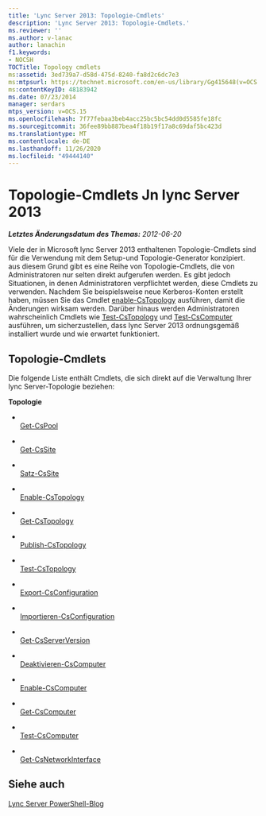 ```yaml
---
title: 'Lync Server 2013: Topologie-Cmdlets'
description: 'Lync Server 2013: Topologie-Cmdlets.'
ms.reviewer: ''
ms.author: v-lanac
author: lanachin
f1.keywords:
- NOCSH
TOCTitle: Topology cmdlets
ms:assetid: 3ed739a7-d58d-475d-8240-fa8d2c6dc7e3
ms:mtpsurl: https://technet.microsoft.com/en-us/library/Gg415648(v=OCS.15)
ms:contentKeyID: 48183942
ms.date: 07/23/2014
manager: serdars
mtps_version: v=OCS.15
ms.openlocfilehash: 7f77febaa3beb4acc25bc5bc54dd0d5585fe18fc
ms.sourcegitcommit: 36fee89bb887bea4f18b19f17a8c69daf5bc423d
ms.translationtype: MT
ms.contentlocale: de-DE
ms.lasthandoff: 11/26/2020
ms.locfileid: "49444140"
---
```

# <a name="topology-cmdlets-jn-lync-server-2013"></a>Topologie-Cmdlets Jn lync Server 2013

<div data-xmlns="http://www.w3.org/1999/xhtml">

<div class="topic" data-xmlns="http://www.w3.org/1999/xhtml" data-msxsl="urn:schemas-microsoft-com:xslt" data-cs="https://msdn.microsoft.com/">

<div data-asp="https://msdn2.microsoft.com/asp">



</div>

<div id="mainSection">

<div id="mainBody">

<span> </span>

_**Letztes Änderungsdatum des Themas:** 2012-06-20_

Viele der in Microsoft lync Server 2013 enthaltenen Topologie-Cmdlets sind für die Verwendung mit dem Setup-und Topologie-Generator konzipiert. aus diesem Grund gibt es eine Reihe von Topologie-Cmdlets, die von Administratoren nur selten direkt aufgerufen werden. Es gibt jedoch Situationen, in denen Administratoren verpflichtet werden, diese Cmdlets zu verwenden. Nachdem Sie beispielsweise neue Kerberos-Konten erstellt haben, müssen Sie das Cmdlet [enable-CsTopology](https://technet.microsoft.com/library/Gg398398(v=OCS.15)) ausführen, damit die Änderungen wirksam werden. Darüber hinaus werden Administratoren wahrscheinlich Cmdlets wie [Test-CsTopology](https://technet.microsoft.com/library/Gg398127(v=OCS.15)) und [Test-CsComputer](https://technet.microsoft.com/library/Gg398162(v=OCS.15)) ausführen, um sicherzustellen, dass lync Server 2013 ordnungsgemäß installiert wurde und wie erwartet funktioniert.

<div>

## <a name="topology-cmdlets"></a>Topologie-Cmdlets

Die folgende Liste enthält Cmdlets, die sich direkt auf die Verwaltung Ihrer lync Server-Topologie beziehen:

**Topologie**

  - <span></span>  
    [Get-CsPool](https://technet.microsoft.com/library/Gg398992(v=OCS.15))

<!-- end list -->

  - <span></span>  
    [Get-CsSite](https://technet.microsoft.com/library/Gg398185(v=OCS.15))

  - <span></span>  
    [Satz-CsSite](https://technet.microsoft.com/library/Gg413023(v=OCS.15))

<!-- end list -->

  - <span></span>  
    [Enable-CsTopology](https://technet.microsoft.com/library/Gg398398(v=OCS.15))

  - <span></span>  
    [Get-CsTopology](https://technet.microsoft.com/library/Gg412824(v=OCS.15))

  - <span></span>  
    [Publish-CsTopology](https://technet.microsoft.com/library/Gg398953(v=OCS.15))

  - <span></span>  
    [Test-CsTopology](https://technet.microsoft.com/library/Gg398127(v=OCS.15))

<!-- end list -->

  - <span></span>  
    [Export-CsConfiguration](https://technet.microsoft.com/library/Gg398627(v=OCS.15))

  - <span></span>  
    [Importieren-CsConfiguration](https://technet.microsoft.com/library/Gg398800(v=OCS.15))

<!-- end list -->

  - <span></span>  
    [Get-CsServerVersion](https://technet.microsoft.com/library/Gg398470(v=OCS.15))

<!-- end list -->

  - <span></span>  
    [Deaktivieren-CsComputer](https://technet.microsoft.com/library/Gg399023(v=OCS.15))

  - <span></span>  
    [Enable-CsComputer](https://technet.microsoft.com/library/Gg412815(v=OCS.15))

  - <span></span>  
    [Get-CsComputer](https://technet.microsoft.com/library/Gg425959(v=OCS.15))

  - <span></span>  
    [Test-CsComputer](https://technet.microsoft.com/library/Gg398162(v=OCS.15))

<!-- end list -->

  - <span></span>  
    [Get-CsNetworkInterface](https://technet.microsoft.com/library/Gg398121(v=OCS.15))

</div>

<div>

## <a name="see-also"></a>Siehe auch


[Lync Server PowerShell-Blog](https://go.microsoft.com/fwlink/p/?linkid=203150)  
  

</div>

</div>

<span> </span>

</div>

</div>

</div>

